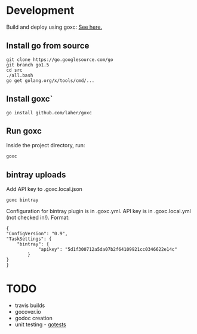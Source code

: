 # Development

Build and deploy using goxc: [See here.](https://github.com/laher/goxc/blob/master/README.md)

## Install go from source

    git clone https://go.googlesource.com/go
    git branch go1.5
    cd src
    ./all.bash
    go get golang.org/x/tools/cmd/...

## Install goxc`

    go install github.com/laher/goxc

## Run goxc

Inside the project directory, run:

    goxc

## bintray uploads

Add API key to .goxc.local.json

    goxc bintray

Configuration for bintray plugin is in .goxc.yml.  API key is in 
.goxc.local.yml (not checked in!).  Format:

    {
	"ConfigVersion": "0.9",
	"TaskSettings": {
		"bintray": {
                "apikey": "5d1f300712a5da07b2f64109921cc0346622e14c"
            }
	}
    }

#  TODO

* travis builds
* gocover.io
* godoc creation
* unit testing - [gotests](https://github.com/cweill/gotests)
